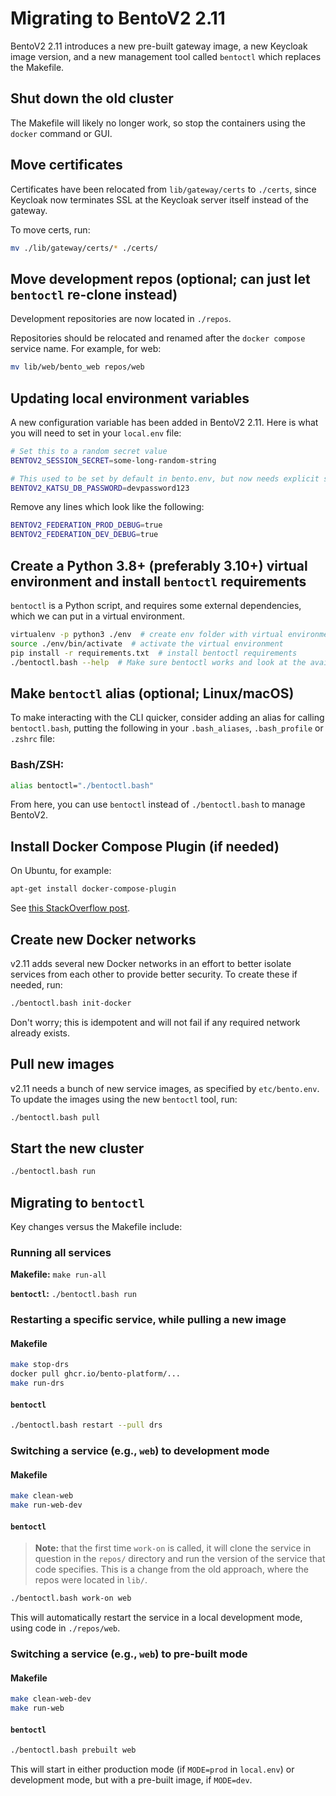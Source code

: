 # Migrating to BentoV2 2.11

BentoV2 2.11 introduces a new pre-built gateway image, a new Keycloak image version, and a new management tool
called `bentoctl` which replaces the Makefile.


## Shut down the old cluster

The Makefile will likely no longer work, so stop the containers using the `docker` command or GUI.


## Move certificates

Certificates have been relocated from `lib/gateway/certs` to `./certs`, since Keycloak now
terminates SSL at the Keycloak server itself instead of the gateway.

To move certs, run:

```bash
mv ./lib/gateway/certs/* ./certs/
```


## Move development repos (optional; can just let `bentoctl` re-clone instead)

Development repositories are now located in `./repos`.

Repositories should be relocated and renamed after the `docker compose` service name.
For example, for web:

```bash
mv lib/web/bento_web repos/web
```


## Updating local environment variables

A new configuration variable has been added in BentoV2 2.11. 
Here is what you will need to set in your `local.env` file:

```bash
# Set this to a random secret value
BENTOV2_SESSION_SECRET=some-long-random-string

# This used to be set by default in bento.env, but now needs explicit setting in local.env
BENTOV2_KATSU_DB_PASSWORD=devpassword123
```

Remove any lines which look like the following:

```bash
BENTOV2_FEDERATION_PROD_DEBUG=true
BENTOV2_FEDERATION_DEV_DEBUG=true
```


## Create a Python 3.8+ (preferably 3.10+) virtual environment and install `bentoctl` requirements

`bentoctl` is a Python script, and requires some external dependencies, which we can put
in a virtual environment.

```bash
virtualenv -p python3 ./env  # create env folder with virtual environment inside
source ./env/bin/activate  # activate the virtual environment
pip install -r requirements.txt  # install bentoctl requirements
./bentoctl.bash --help  # Make sure bentoctl works and look at the available commands
```


## Make `bentoctl` alias (optional; Linux/macOS)

To make interacting with the CLI quicker, consider adding an alias for calling `bentoctl.bash`, putting the following
in your `.bash_aliases`, `.bash_profile` or `.zshrc` file:

### Bash/ZSH:
```bash
alias bentoctl="./bentoctl.bash"
```

From here, you can use `bentoctl` instead of `./bentoctl.bash` to manage BentoV2.


## Install Docker Compose Plugin (if needed)

On Ubuntu, for example:

```bash
apt-get install docker-compose-plugin
```

See [this StackOverflow post](https://stackoverflow.com/questions/66514436/difference-between-docker-compose-and-docker-compose).


## Create new Docker networks

v2.11 adds several new Docker networks in an effort to better isolate services from each other to provide better
security. To create these if needed, run:

```bash
./bentoctl.bash init-docker
```

Don't worry; this is idempotent and will not fail if any required network already exists.


## Pull new images

v2.11 needs a bunch of new service images, as specified by `etc/bento.env`. To update the images using the new
`bentoctl` tool, run:

```bash
./bentoctl.bash pull
```


## Start the new cluster

```bash
./bentoctl.bash run
```


## Migrating to `bentoctl`

Key changes versus the Makefile include:

### Running all services

**Makefile:** `make run-all`

**`bentoctl`:** `./bentoctl.bash run`


### Restarting a specific service, while pulling a new image

#### Makefile

```bash
make stop-drs
docker pull ghcr.io/bento-platform/...
make run-drs
```

#### `bentoctl`

```bash
./bentoctl.bash restart --pull drs
```


### Switching a service (e.g., `web`) to development mode

#### Makefile

```bash
make clean-web
make run-web-dev
```

#### `bentoctl`

> **Note:** that the first time `work-on` is called, it will clone the service in question in the `repos/` directory 
> and run the version of the service that code specifies.
> This is a change from the old approach, where the repos were located in `lib/`.

```bash
./bentoctl.bash work-on web
```

This will automatically restart the service in a local development mode, using code in `./repos/web`.

### Switching a service (e.g., `web`) to pre-built mode

#### Makefile

```bash
make clean-web-dev
make run-web
```

#### `bentoctl`

```bash
./bentoctl.bash prebuilt web
```

This will start in either production mode (if `MODE=prod` in `local.env`) or development mode, but with a 
pre-built image, if `MODE=dev`.
